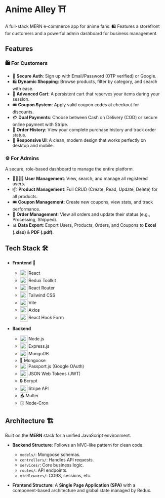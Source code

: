 # Anime Alley ⛩️

A full-stack MERN e-commerce app for anime fans. 🛍️ Features a storefront for customers and a powerful admin dashboard for business management.

## Features

### 🛍️ For Customers

- 🔐 **Secure Auth**: Sign up with Email/Password (OTP verified) or Google.
- 🛍️ **Dynamic Shopping**: Browse products, filter by category, and search with ease.
- 🛒 **Advanced Cart**: A persistent cart that reserves your items during your session.
- 🎟️ **Coupon System**: Apply valid coupon codes at checkout for discounts.
- 💳 **Dual Payments**: Choose between Cash on Delivery (COD) or secure online payment with Stripe.
- 📜 **Order History**: View your complete purchase history and track order status.
- 📱 **Responsive UI**: A clean, modern design that works perfectly on desktop and mobile.

### ⚙️ For Admins

A secure, role-based dashboard to manage the entire platform.

- 👨‍👩‍👧‍👦 **User Management**: View, search, and manage all registered users.
- 📦 **Product Management**: Full CRUD (Create, Read, Update, Delete) for all products.
- 🎟️ **Coupon Management**: Create new coupons, view stats, and track performance.
- 🚚 **Order Management**: View all orders and update their status (e.g., Processing, Shipped).
- 📊 **Data Export**: Export Users, Products, Orders, and Coupons to **Excel (.xlsx)** & **PDF (.pdf)**.

## Tech Stack 🛠️

- **Frontend** 🚀

  - <img src="https://cdn.jsdelivr.net/gh/devicons/devicon/icons/react/react-original.svg" width="24" valign="middle" /> React
  - <img src="https://cdn.jsdelivr.net/gh/devicons/devicon/icons/redux/redux-original.svg" width="24" valign="middle" /> Redux Toolkit
  - <img src="https://reactrouter.com/favicon-light.png" width="24" valign="middle" /> React Router
  - <img src="https://cdn.jsdelivr.net/gh/devicons/devicon@latest/icons/tailwindcss/tailwindcss-original.svg" width="24" valign="middle" /> Tailwind CSS
  - <img src="https://cdn.jsdelivr.net/gh/devicons/devicon/icons/vitejs/vitejs-original.svg" width="24" valign="middle" /> Vite
  - <img src="https://axios-http.com/assets/logo.svg" width="24" valign="middle" /> Axios
  - <img src="https://react-hook-form.com/images/logo/react-hook-form-logo-only.png" width="24" valign="middle" /> React Hook Form

- **Backend**
  - <img src="https://cdn.jsdelivr.net/gh/devicons/devicon/icons/nodejs/nodejs-original.svg" width="24" valign="middle" /> Node.js
  - <img src="https://cdn.jsdelivr.net/gh/devicons/devicon/icons/express/express-original.svg" width="24" valign="middle" /> Express.js
  - <img src="https://cdn.jsdelivr.net/gh/devicons/devicon/icons/mongodb/mongodb-original.svg" width="24" valign="middle" /> MongoDB
  - 🦆 Mongoose
  - <img src="https://www.passportjs.org/images/logo.svg" width="24" valign="middle" /> Passport.js (Google OAuth)
  - <img src="https://jwt.io/img/pic_logo.svg" width="24" valign="middle" /> JSON Web Tokens (JWT)
  - 🔒 Bcrypt
  - <img src="https://www.google.com/url?sa=i&url=https%3A%2F%2Fbrandfetch.com%2Fstripe.com&psig=AOvVaw2dDF8ykezxeNrezDsyYGCL&ust=1752881445705000&source=images&cd=vfe&opi=89978449&ved=0CBUQjRxqFwoTCPjxlrGGxY4DFQAAAAAdAAAAABAE" width="24" valign="middle" /> Stripe API
  - 📤 Multer
  - 🕒 Node-Cron

## Architecture 🏗️

Built on the **MERN** stack for a unified JavaScript environment.

- **Backend Structure**: Follows an MVC-like pattern for clean code.

  - `models/`: Mongoose schemas.
  - `controllers/`: Handles API requests.
  - `services/`: Core business logic.
  - `routes/`: API endpoints.
  - `middlewares/`: CORS, sessions, etc.

- **Frontend Structure**: A **Single Page Application (SPA)** with a component-based architecture and global state managed by Redux.

